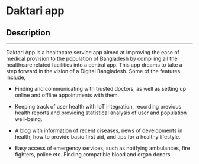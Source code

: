 # Daktari app

## Description
***

Daktari App is a healthcare service app aimed at improving the ease of medical provision to the population of Bangladesh by compiling all the healthcare related facilities into a central app. This app dreams to take a step forward in the vision of a Digital Bangladesh. Some of the features include,

- Finding and communicating with trusted doctors, as well as setting up online and offline appointments with them.

- Keeping track of user health with IoT integration, recording previous health reports and providing statistical analysis of user and population well-being.

- A blog with information of recent diseases, news of developments in health, how to provide basic first aid, and tips for a healthy lifestyle.

- Easy access of emergency services, such as notifying ambulances, fire fighters, police etc. Finding compatible blood and organ donors.
